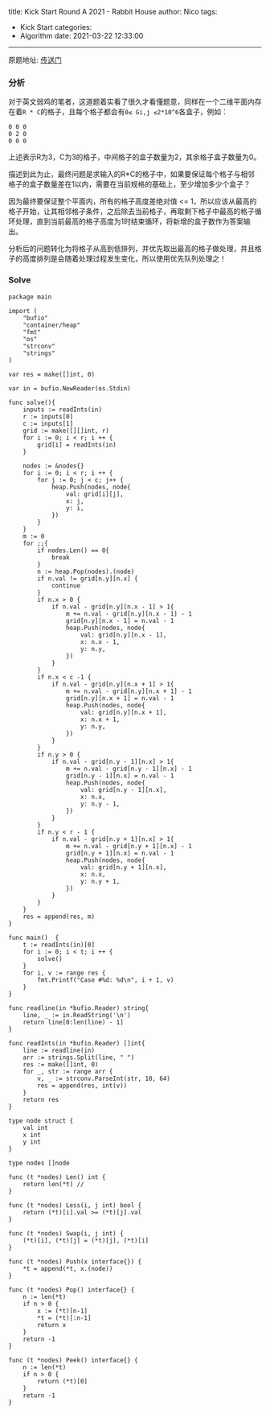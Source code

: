 title: Kick Start Round A 2021 -  Rabbit House
author: Nico
tags:
  - Kick Start
categories:
  - Algorithm
date: 2021-03-22 12:33:00
---
原题地址: [传送门](https://codingcompetitions.withgoogle.com/kickstart/round/0000000000436140/000000000068cb14)

### 分析
对于英文弱鸡的笔者，这道题着实看了很久才看懂题意，同样在一个二维平面内存在着``R * C``的格子，且每个格子都会有``0≤ Gi,j ≤2*10^6``各盒子，例如：
```
0 0 0
0 2 0
0 0 0
```
上述表示R为3，C为3的格子，中间格子的盒子数量为2，其余格子盒子数量为0。

描述到此为止，最终问题是求输入的R*C的格子中，如果要保证每个格子与相邻格子的盒子数量差在1以内，需要在当前规格的基础上，至少增加多少个盒子？

因为最终要保证整个平面内，所有的格子高度差绝对值 <= 1，所以应该从最高的格子开始，让其相邻格子条件，之后除去当前格子，再取剩下格子中最高的格子循环处理，直到当前最高的格子高度为1时结束循环，将新增的盒子数作为答案输出。

分析后的问题转化为将格子从高到低排列，并优先取出最高的格子做处理，并且格子的高度排列是会随着处理过程发生变化，所以使用优先队列处理之！

### Solve
```golang
package main

import (
	"bufio"
	"container/heap"
	"fmt"
	"os"
	"strconv"
	"strings"
)

var res = make([]int, 0)

var in = bufio.NewReader(os.Stdin)

func solve(){
	inputs := readInts(in)
	r := inputs[0]
	c := inputs[1]
	grid := make([][]int, r)
	for i := 0; i < r; i ++ {
		grid[i] = readInts(in)
	}

	nodes := &nodes{}
	for i := 0; i < r; i ++ {
		for j := 0; j < c; j++ {
			heap.Push(nodes, node{
				val: grid[i][j],
				x: j,
				y: i,
			})
		}
	}
	m := 0
	for ;;{
		if nodes.Len() == 0{
			break
		}
		n := heap.Pop(nodes).(node)
		if n.val != grid[n.y][n.x] {
			continue
		}
		if n.x > 0 {
			if n.val - grid[n.y][n.x - 1] > 1{
				m += n.val - grid[n.y][n.x - 1] - 1
				grid[n.y][n.x - 1] = n.val - 1
				heap.Push(nodes, node{
					val: grid[n.y][n.x - 1],
					x: n.x - 1,
					y: n.y,
				})
			}
		}
		if n.x < c -1 {
			if n.val - grid[n.y][n.x + 1] > 1{
				m += n.val - grid[n.y][n.x + 1] - 1
				grid[n.y][n.x + 1] = n.val - 1
				heap.Push(nodes, node{
					val: grid[n.y][n.x + 1],
					x: n.x + 1,
					y: n.y,
				})
			}
		}
		if n.y > 0 {
			if n.val - grid[n.y - 1][n.x] > 1{
				m += n.val - grid[n.y - 1][n.x] - 1
				grid[n.y - 1][n.x] = n.val - 1
				heap.Push(nodes, node{
					val: grid[n.y - 1][n.x],
					x: n.x,
					y: n.y - 1,
				})
			}
		}
		if n.y < r - 1 {
			if n.val - grid[n.y + 1][n.x] > 1{
				m += n.val - grid[n.y + 1][n.x] - 1
				grid[n.y + 1][n.x] = n.val - 1
				heap.Push(nodes, node{
					val: grid[n.y + 1][n.x],
					x: n.x,
					y: n.y + 1,
				})
			}
		}
	}
	res = append(res, m)
}

func main()  {
	t := readInts(in)[0]
	for i := 0; i < t; i ++ {
		solve()
	}
	for i, v := range res {
		fmt.Printf("Case #%d: %d\n", i + 1, v)
	}
}

func readline(in *bufio.Reader) string{
	line, _ := in.ReadString('\n')
	return line[0:len(line) - 1]
}

func readInts(in *bufio.Reader) []int{
	line := readline(in)
	arr := strings.Split(line, " ")
	res := make([]int, 0)
	for _, str := range arr {
		v, _ := strconv.ParseInt(str, 10, 64)
		res = append(res, int(v))
	}
	return res
}

type node struct {
	val int
	x int
	y int
}

type nodes []node

func (t *nodes) Len() int {
	return len(*t) //
}

func (t *nodes) Less(i, j int) bool {
	return (*t)[i].val >= (*t)[j].val
}

func (t *nodes) Swap(i, j int) {
	(*t)[i], (*t)[j] = (*t)[j], (*t)[i]
}

func (t *nodes) Push(x interface{}) {
	*t = append(*t, x.(node))
}

func (t *nodes) Pop() interface{} {
	n := len(*t)
	if n > 0 {
		x := (*t)[n-1]
		*t = (*t)[:n-1]
		return x
	}
	return -1
}

func (t *nodes) Peek() interface{} {
	n := len(*t)
	if n > 0 {
		return (*t)[0]
	}
	return -1
}

```